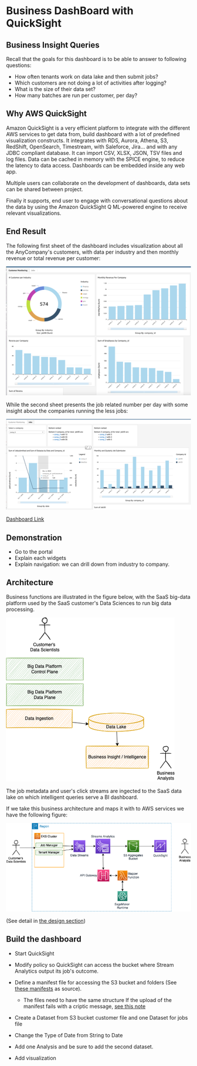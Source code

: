 # Business DashBoard with QuickSight

## Business Insight Queries

Recall that the goals for this dashboard is to be able to answer to following questions:

* How often tenants work on data lake and then submit jobs?
* Which customers are not doing a lot of activities after logging?
* What is the size of their data set?
* How many batches are run per customer, per day?

## Why AWS QuickSight

Amazon QuickSight is a very efficient platform to integrate with the different AWS services to get data from, build dashboard with a lot of predefined visualization constructs. It integrates with RDS, Aurora, Athena, S3, RedShift, OpenSearch, Timestream, with Saleforce, Jira... and with any JDBC compliant database. It can import CSV, XLSX, JSON, TSV files and log files. Data can be cached in memory with the SPICE engine, to reduce the latency to data access.
Dashboards can be embedded inside any web app. 

Multiple users can collaborate on the development of dashboards, data sets can be shared between project. 

Finally it supports, end user to engage with conversational questions about the data by using the Amazon QuickSight Q ML-powered engine to receive relevant visualizations.

## End Result

The following first sheet of the dashboard includes visualization about all the AnyCompany's customers, with data per industry and then monthly revenue or total revenue per customer:

![](./images/qs-dashboard.png)

While the second sheet presents the job related number per day with some insight about the companies running the less jobs:

![](./images/qs-dashboard-2.png)

[Dashboard Link](https://us-west-2.quicksight.aws.amazon.com/sn/dashboards/1f7b933a-294e-4583-9ca4-a9fbabf5956a/sheets/1f7b933a-294e-4583-9ca4-a9fbabf5956a_aed7d0fd-c324-4f3b-87d9-97c8fa15a69c)

## Demonstration

* Go to the portal
* Explain each widgets
* Explain navigation: we can drill down from industry to company.

## Architecture

Business functions are illustrated in the figure below, with the SaaS big-data platform used by the SaaS customer's Data Sciences to run big data processing.

![](./diagrams/dashboard.drawio.png)

The job metadata and user's click streams are ingected to the SaaS data lake on which intelligent queries serve a BI dashboard.

If we take this business architecture and maps it with to AWS services we have the following figure:

![](./diagrams/qs-arch.drawio.png)

(See detail in [the design section](../design/#quicksight-integration-design))

## Build the dashboard

* Start QuickSight
* Modify policy so QuickSight can access the bucket where Stream Analytics output its job's outcome.
* Define a manifest file for accessing the S3 bucket and folders (See [these manifests](https://github.com/jbcodeforce/big-data-tenant-analytics/tree/main/qs-dashboard) as source).

    * The files need to have the same structure
    If the upload of the manifest fails with a criptic message, [see this note](https://docs.aws.amazon.com/quicksight/latest/user/troubleshoot-connect-S3.html)

* Create a Dataset from S3 bucket customer file and one Dataset for jobs file
* Change the Type of Date from String to Date
* Add one Analysis and be sure to add the second dataset.
* Add visualization


